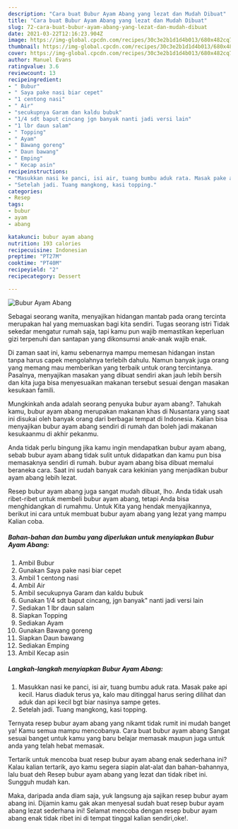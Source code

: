 ```yaml
---
description: "Cara buat Bubur Ayam Abang yang lezat dan Mudah Dibuat"
title: "Cara buat Bubur Ayam Abang yang lezat dan Mudah Dibuat"
slug: 72-cara-buat-bubur-ayam-abang-yang-lezat-dan-mudah-dibuat
date: 2021-03-22T12:16:23.904Z
image: https://img-global.cpcdn.com/recipes/30c3e2b1d1d4b013/680x482cq70/bubur-ayam-abang-foto-resep-utama.jpg
thumbnail: https://img-global.cpcdn.com/recipes/30c3e2b1d1d4b013/680x482cq70/bubur-ayam-abang-foto-resep-utama.jpg
cover: https://img-global.cpcdn.com/recipes/30c3e2b1d1d4b013/680x482cq70/bubur-ayam-abang-foto-resep-utama.jpg
author: Manuel Evans
ratingvalue: 3.6
reviewcount: 13
recipeingredient:
- " Bubur"
- " Saya pake nasi biar cepet"
- "1 centong nasi"
- " Air"
- "secukupnya Garam dan kaldu bubuk"
- "1/4 sdt baput cincang jgn banyak nanti jadi versi lain"
- "1 lbr daun salam"
- " Topping"
- " Ayam"
- " Bawang goreng"
- " Daun bawang"
- " Emping"
- " Kecap asin"
recipeinstructions:
- "Masukkan nasi ke panci, isi air, tuang bumbu aduk rata. Masak pake api kecil. Harus diaduk terus ya, kalo mau ditinggal harus sering dilihat dan aduk dan api kecil bgt biar nasinya sampe getes."
- "Setelah jadi. Tuang mangkong, kasi topping."
categories:
- Resep
tags:
- bubur
- ayam
- abang

katakunci: bubur ayam abang 
nutrition: 193 calories
recipecuisine: Indonesian
preptime: "PT27M"
cooktime: "PT40M"
recipeyield: "2"
recipecategory: Dessert

---
```



![Bubur Ayam Abang](https://img-global.cpcdn.com/recipes/30c3e2b1d1d4b013/680x482cq70/bubur-ayam-abang-foto-resep-utama.jpg)

Sebagai seorang wanita, menyajikan hidangan mantab pada orang tercinta merupakan hal yang memuaskan bagi kita sendiri. Tugas seorang istri Tidak sekedar mengatur rumah saja, tapi kamu pun wajib memastikan keperluan gizi terpenuhi dan santapan yang dikonsumsi anak-anak wajib enak.

Di zaman  saat ini, kamu sebenarnya mampu memesan hidangan instan tanpa harus capek mengolahnya terlebih dahulu. Namun banyak juga orang yang memang mau memberikan yang terbaik untuk orang tercintanya. Pasalnya, menyajikan masakan yang dibuat sendiri akan jauh lebih bersih dan kita juga bisa menyesuaikan makanan tersebut sesuai dengan masakan kesukaan famili. 



Mungkinkah anda adalah seorang penyuka bubur ayam abang?. Tahukah kamu, bubur ayam abang merupakan makanan khas di Nusantara yang saat ini disukai oleh banyak orang dari berbagai tempat di Indonesia. Kalian bisa menyajikan bubur ayam abang sendiri di rumah dan boleh jadi makanan kesukaanmu di akhir pekanmu.

Anda tidak perlu bingung jika kamu ingin mendapatkan bubur ayam abang, sebab bubur ayam abang tidak sulit untuk didapatkan dan kamu pun bisa memasaknya sendiri di rumah. bubur ayam abang bisa dibuat memalui beraneka cara. Saat ini sudah banyak cara kekinian yang menjadikan bubur ayam abang lebih lezat.

Resep bubur ayam abang juga sangat mudah dibuat, lho. Anda tidak usah ribet-ribet untuk membeli bubur ayam abang, tetapi Anda bisa menghidangkan di rumahmu. Untuk Kita yang hendak menyajikannya, berikut ini cara untuk membuat bubur ayam abang yang lezat yang mampu Kalian coba.

<!--inarticleads1-->

##### Bahan-bahan dan bumbu yang diperlukan untuk menyiapkan Bubur Ayam Abang:

1. Ambil  Bubur
1. Gunakan  Saya pake nasi biar cepet
1. Ambil 1 centong nasi
1. Ambil  Air
1. Ambil secukupnya Garam dan kaldu bubuk
1. Gunakan 1/4 sdt baput cincang, jgn banyak&#34; nanti jadi versi lain
1. Sediakan 1 lbr daun salam
1. Siapkan  Topping
1. Sediakan  Ayam
1. Gunakan  Bawang goreng
1. Siapkan  Daun bawang
1. Sediakan  Emping
1. Ambil  Kecap asin




<!--inarticleads2-->

##### Langkah-langkah menyiapkan Bubur Ayam Abang:

1. Masukkan nasi ke panci, isi air, tuang bumbu aduk rata. Masak pake api kecil. Harus diaduk terus ya, kalo mau ditinggal harus sering dilihat dan aduk dan api kecil bgt biar nasinya sampe getes.
1. Setelah jadi. Tuang mangkong, kasi topping.




Ternyata resep bubur ayam abang yang nikamt tidak rumit ini mudah banget ya! Kamu semua mampu mencobanya. Cara buat bubur ayam abang Sangat sesuai banget untuk kamu yang baru belajar memasak maupun juga untuk anda yang telah hebat memasak.

Tertarik untuk mencoba buat resep bubur ayam abang enak sederhana ini? Kalau kalian tertarik, ayo kamu segera siapin alat-alat dan bahan-bahannya, lalu buat deh Resep bubur ayam abang yang lezat dan tidak ribet ini. Sungguh mudah kan. 

Maka, daripada anda diam saja, yuk langsung aja sajikan resep bubur ayam abang ini. Dijamin kamu gak akan menyesal sudah buat resep bubur ayam abang lezat sederhana ini! Selamat mencoba dengan resep bubur ayam abang enak tidak ribet ini di tempat tinggal kalian sendiri,oke!.

